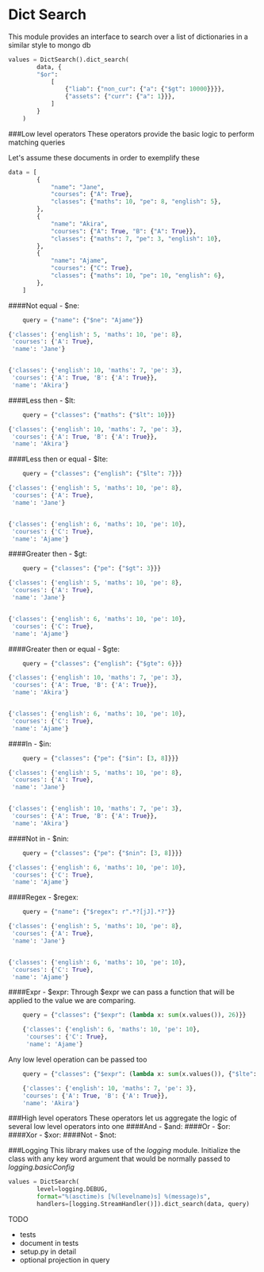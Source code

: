 # Dict Search
This module provides an interface to search over a list of dictionaries in a
similar style to mongo db

```python  
values = DictSearch().dict_search(
        data, {
        "$or": 
            [
                {"liab": {"non_cur": {"a": {"$gt": 10000}}}}, 
                {"assets": {"curr": {"a": 1}}},
            ]
        }
    )
```
###Low level operators
These operators provide the basic logic to perform matching queries

Let's assume these documents in order to exemplify these 
````python
data = [
        {
            "name": "Jane",
            "courses": {"A": True},
            "classes": {"maths": 10, "pe": 8, "english": 5},
        },
        {
            "name": "Akira",
            "courses": {"A": True, "B": {"A": True}},
            "classes": {"maths": 7, "pe": 3, "english": 10},
        },
        {
            "name": "Ajame",
            "courses": {"C": True},
            "classes": {"maths": 10, "pe": 10, "english": 6},
        },
    ]
````


####Not equal - $ne:

````python 
    query = {"name": {"$ne": "Ajame"}}
````
````python
{'classes': {'english': 5, 'maths': 10, 'pe': 8},
 'courses': {'A': True},
 'name': 'Jane'}


{'classes': {'english': 10, 'maths': 7, 'pe': 3},
 'courses': {'A': True, 'B': {'A': True}},
 'name': 'Akira'}
````
    
####Less then - $lt:
````python 
    query = {"classes": {"maths": {"$lt": 10}}}
````
````python
{'classes': {'english': 10, 'maths': 7, 'pe': 3},
 'courses': {'A': True, 'B': {'A': True}},
 'name': 'Akira'}
````
    
####Less then or equal - $lte:
````python 
    query = {"classes": {"english": {"$lte": 7}}}
````
````python
{'classes': {'english': 5, 'maths': 10, 'pe': 8},
 'courses': {'A': True},
 'name': 'Jane'}


{'classes': {'english': 6, 'maths': 10, 'pe': 10},
 'courses': {'C': True},
 'name': 'Ajame'}
````
####Greater then - $gt:
````python 
    query = {"classes": {"pe": {"$gt": 3}}}
````
````python
{'classes': {'english': 5, 'maths': 10, 'pe': 8},
 'courses': {'A': True},
 'name': 'Jane'}


{'classes': {'english': 6, 'maths': 10, 'pe': 10},
 'courses': {'C': True},
 'name': 'Ajame'}
````
####Greater then or equal - $gte:
````python 
    query = {"classes": {"english": {"$gte": 6}}}
````
````python
{'classes': {'english': 10, 'maths': 7, 'pe': 3},
 'courses': {'A': True, 'B': {'A': True}},
 'name': 'Akira'}


{'classes': {'english': 6, 'maths': 10, 'pe': 10},
 'courses': {'C': True},
 'name': 'Ajame'}

````
####In - $in:
````python 
    query = {"classes": {"pe": {"$in": [3, 8]}}}
````
````python
{'classes': {'english': 5, 'maths': 10, 'pe': 8},
 'courses': {'A': True},
 'name': 'Jane'}


{'classes': {'english': 10, 'maths': 7, 'pe': 3},
 'courses': {'A': True, 'B': {'A': True}},
 'name': 'Akira'}
````
####Not in - $nin:
````python 
    query = {"classes": {"pe": {"$nin": [3, 8]}}}
````
````python
{'classes': {'english': 6, 'maths': 10, 'pe': 10},
 'courses': {'C': True},
 'name': 'Ajame'}
````
####Regex - $regex:
````python 
    query = {"name": {"$regex": r".*?[jJ].*?"}}
````
````python
{'classes': {'english': 5, 'maths': 10, 'pe': 8},
 'courses': {'A': True},
 'name': 'Jane'}


{'classes': {'english': 6, 'maths': 10, 'pe': 10},
 'courses': {'C': True},
 'name': 'Ajame'}
````
####Expr - $expr:
Through $expr we can pass a function that will be applied to the value we are comparing.

````python 
    query = {"classes": {"$expr": (lambda x: sum(x.values()), 26)}}
````
````python
    {'classes': {'english': 6, 'maths': 10, 'pe': 10},
     'courses': {'C': True},
     'name': 'Ajame'}
````
Any low level operation can be passed too
````python 
    query = {"classes": {"$expr": (lambda x: sum(x.values()), {"$lte": 20})}}
````
````python
    {'classes': {'english': 10, 'maths': 7, 'pe': 3},
    'courses': {'A': True, 'B': {'A': True}},
    'name': 'Akira'}
````

###High level operators
These operators let us aggregate the logic of several low level operators into one
####And - $and:
####Or - $or:
####Xor - $xor:
####Not - $not:

###Logging
This library makes use of the *logging* module. Initialize the class with any
key word argument that would be normally passed to *logging.basicConfig*

```python  
values = DictSearch(
        level=logging.DEBUG,
        format="%(asctime)s [%(levelname)s] %(message)s",
        handlers=[logging.StreamHandler()]).dict_search(data, query)
```

TODO
- tests
- document in tests
- setup.py in detail
- optional projection in query